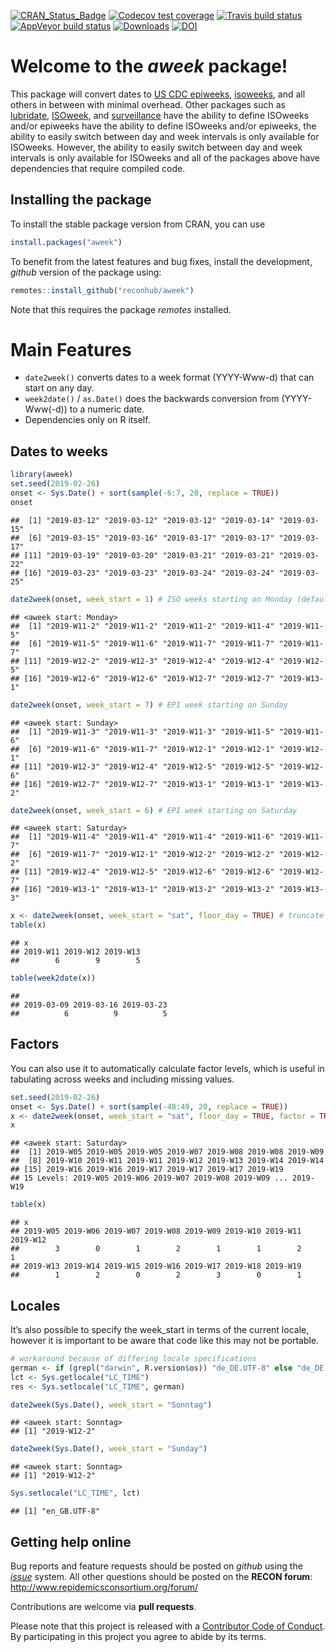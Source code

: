 
<!-- badges: start -->

[![CRAN\_Status\_Badge](http://www.r-pkg.org/badges/version-ago/aweek)](https://cran.r-project.org/package=aweek)
[![Codecov test
coverage](https://codecov.io/gh/reconhub/aweek/branch/master/graph/badge.svg)](https://codecov.io/gh/reconhub/aweek?branch=master)
[![Travis build
status](https://travis-ci.org/reconhub/aweek.svg?branch=master)](https://travis-ci.org/reconhub/aweek)
[![AppVeyor build
status](https://ci.appveyor.com/api/projects/status/github/zkamvar/aweek?branch=master&svg=true)](https://ci.appveyor.com/project/zkamvar/aweek)
[![Downloads](https://cranlogs.r-pkg.org/badges/grand-total/aweek?color=ff69b4)](https://cran.r-project.org/package=aweek)
[![DOI](https://zenodo.org/badge/172648833.svg)](https://zenodo.org/badge/latestdoi/172648833)

<!-- badges: end -->

# Welcome to the *aweek* package\!

This package will convert dates to [US CDC
epiweeks](https://wwwn.cdc.gov/nndss/document/MMWR_Week_overview.pdf),
[isoweeks](http://en.wikipedia.org/wiki/ISO_week_date), and all others
in between with minimal overhead. Other packages such as
[lubridate](https://github.com/tidyverse/lubridate),
[ISOweek](https://cran.r-project.org/package=ISOweek), and
[surveillance](http://surveillance.r-forge.r-project.org/) have the
ability to define ISOweeks and/or epiweeks have the ability to define
ISOweeks and/or epiweeks, the ability to easily switch between day and
week intervals is only available for ISOweeks. However, the ability to
easily switch between day and week intervals is only available for
ISOweeks and all of the packages above have dependencies that require
compiled code.

## Installing the package

To install the stable package version from CRAN, you can use

``` r
install.packages("aweek")
```

To benefit from the latest features and bug fixes, install the
development, *github* version of the package using:

``` r
remotes::install_github("reconhub/aweek")
```

Note that this requires the package *remotes* installed.

# Main Features

  - `date2week()` converts dates to a week format (YYYY-Www-d) that can
    start on any day.
  - `week2date()` / `as.Date()` does the backwards conversion from
    (YYYY-Www(-d)) to a numeric date.
  - Dependencies only on R itself.

<!-- -->

## Dates to weeks

``` r
library(aweek)
set.seed(2019-02-26)
onset <- Sys.Date() + sort(sample(-6:7, 20, replace = TRUE))
onset
```

    ##  [1] "2019-03-12" "2019-03-12" "2019-03-12" "2019-03-14" "2019-03-15"
    ##  [6] "2019-03-15" "2019-03-16" "2019-03-17" "2019-03-17" "2019-03-17"
    ## [11] "2019-03-19" "2019-03-20" "2019-03-21" "2019-03-21" "2019-03-22"
    ## [16] "2019-03-23" "2019-03-23" "2019-03-24" "2019-03-24" "2019-03-25"

``` r
date2week(onset, week_start = 1) # ISO weeks starting on Monday (default)
```

    ## <aweek start: Monday>
    ##  [1] "2019-W11-2" "2019-W11-2" "2019-W11-2" "2019-W11-4" "2019-W11-5"
    ##  [6] "2019-W11-5" "2019-W11-6" "2019-W11-7" "2019-W11-7" "2019-W11-7"
    ## [11] "2019-W12-2" "2019-W12-3" "2019-W12-4" "2019-W12-4" "2019-W12-5"
    ## [16] "2019-W12-6" "2019-W12-6" "2019-W12-7" "2019-W12-7" "2019-W13-1"

``` r
date2week(onset, week_start = 7) # EPI week starting on Sunday
```

    ## <aweek start: Sunday>
    ##  [1] "2019-W11-3" "2019-W11-3" "2019-W11-3" "2019-W11-5" "2019-W11-6"
    ##  [6] "2019-W11-6" "2019-W11-7" "2019-W12-1" "2019-W12-1" "2019-W12-1"
    ## [11] "2019-W12-3" "2019-W12-4" "2019-W12-5" "2019-W12-5" "2019-W12-6"
    ## [16] "2019-W12-7" "2019-W12-7" "2019-W13-1" "2019-W13-1" "2019-W13-2"

``` r
date2week(onset, week_start = 6) # EPI week starting on Saturday
```

    ## <aweek start: Saturday>
    ##  [1] "2019-W11-4" "2019-W11-4" "2019-W11-4" "2019-W11-6" "2019-W11-7"
    ##  [6] "2019-W11-7" "2019-W12-1" "2019-W12-2" "2019-W12-2" "2019-W12-2"
    ## [11] "2019-W12-4" "2019-W12-5" "2019-W12-6" "2019-W12-6" "2019-W12-7"
    ## [16] "2019-W13-1" "2019-W13-1" "2019-W13-2" "2019-W13-2" "2019-W13-3"

``` r
x <- date2week(onset, week_start = "sat", floor_day = TRUE) # truncate to just the weeks
table(x)
```

    ## x
    ## 2019-W11 2019-W12 2019-W13 
    ##        6        9        5

``` r
table(week2date(x))
```

    ## 
    ## 2019-03-09 2019-03-16 2019-03-23 
    ##          6          9          5

## Factors

You can also use it to automatically calculate factor levels, which is
useful in tabulating across weeks and including missing values.

``` r
set.seed(2019-02-26)
onset <- Sys.Date() + sort(sample(-48:49, 20, replace = TRUE))
x <- date2week(onset, week_start = "sat", floor_day = TRUE, factor = TRUE)
x
```

    ## <aweek start: Saturday>
    ##  [1] 2019-W05 2019-W05 2019-W05 2019-W07 2019-W08 2019-W08 2019-W09
    ##  [8] 2019-W10 2019-W11 2019-W11 2019-W12 2019-W13 2019-W14 2019-W14
    ## [15] 2019-W16 2019-W16 2019-W17 2019-W17 2019-W17 2019-W19
    ## 15 Levels: 2019-W05 2019-W06 2019-W07 2019-W08 2019-W09 ... 2019-W19

``` r
table(x)
```

    ## x
    ## 2019-W05 2019-W06 2019-W07 2019-W08 2019-W09 2019-W10 2019-W11 2019-W12 
    ##        3        0        1        2        1        1        2        1 
    ## 2019-W13 2019-W14 2019-W15 2019-W16 2019-W17 2019-W18 2019-W19 
    ##        1        2        0        2        3        0        1

## Locales

It’s also possible to specify the week\_start in terms of the current
locale, however it is important to be aware that code like this may not
be portable.

``` r
# workaround because of differing locale specifications
german <- if (grepl("darwin", R.version$os)) "de_DE.UTF-8" else "de_DE.utf8"
lct <- Sys.getlocale("LC_TIME")
res <- Sys.setlocale("LC_TIME", german)

date2week(Sys.Date(), week_start = "Sonntag")
```

    ## <aweek start: Sonntag>
    ## [1] "2019-W12-2"

``` r
date2week(Sys.Date(), week_start = "Sunday")
```

    ## <aweek start: Sonntag>
    ## [1] "2019-W12-2"

``` r
Sys.setlocale("LC_TIME", lct)
```

    ## [1] "en_GB.UTF-8"

## Getting help online

Bug reports and feature requests should be posted on *github* using the
[*issue*](http://github.com/reconhub/aweek/issues) system. All other
questions should be posted on the **RECON forum**: <br>
<http://www.repidemicsconsortium.org/forum/>

Contributions are welcome via **pull requests**.

Please note that this project is released with a [Contributor Code of
Conduct](CONDUCT.md). By participating in this project you agree to
abide by its terms.
